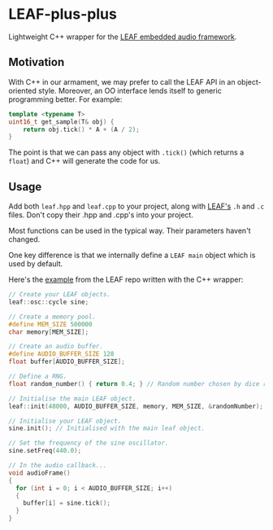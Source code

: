 # LEAF-plus-plus
Lightweight C++ wrapper for the [LEAF embedded audio framework][leaf].

## Motivation

With C++ in our armament, we may prefer to call the LEAF API in an object-oriented style. Moreover, an OO interface lends itself to generic programming better. For example:

```cpp
template <typename T>
uint16_t get_sample(T& obj) {
    return obj.tick() * A + (A / 2);
}
```

The point is that we can pass any object with `.tick()` (which returns a `float`) and C++ will generate the code for us.


## Usage

Add both `leaf.hpp` and `leaf.cpp` to your project, along with [LEAF's][leaf] `.h` and `.c` files. Don't copy their .hpp and .cpp's into your project.

Most functions can be used in the typical way. Their parameters haven't changed.

One key difference is that we internally define a `LEAF main` object which is used by default.

Here's the [example](https://github.com/spiricom/LEAF#example-of-using-leaf) from the LEAF repo written with the C++ wrapper:

```cpp
// Create your LEAF objects.
leaf::osc::cycle sine;

// Create a memory pool.
#define MEM_SIZE 500000
char memory[MEM_SIZE];

// Create an audio buffer.
#define AUDIO_BUFFER_SIZE 128
float buffer[AUDIO_BUFFER_SIZE];

// Define a RNG.
float random_number() { return 0.4; } // Random number chosen by dice roll-- err-- simulation.

// Initialise the main LEAF object.
leaf::init(48000, AUDIO_BUFFER_SIZE, memory, MEM_SIZE, &randomNumber);

// Initialise your LEAF object.
sine.init(); // Initialised with the main leaf object.

// Set the frequency of the sine oscillator.
sine.setFreq(440.0);

// In the audio callback...
void audioFrame()
{
  for (int i = 0; i < AUDIO_BUFFER_SIZE; i++)
  {
    buffer[i] = sine.tick();
  }
}
```

[leaf]: https://github.com/spiricom/LEAF
